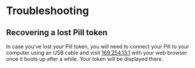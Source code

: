 # Troubleshooting

## Recovering a lost Pill token

In case you've lost your Pill token, you will need to connect your Pill to your
computer using an USB cable and visit [169.254.13.1](http://169.254.13.1) with
your web browser once it boots up after a while. Your token will be displayed there.
